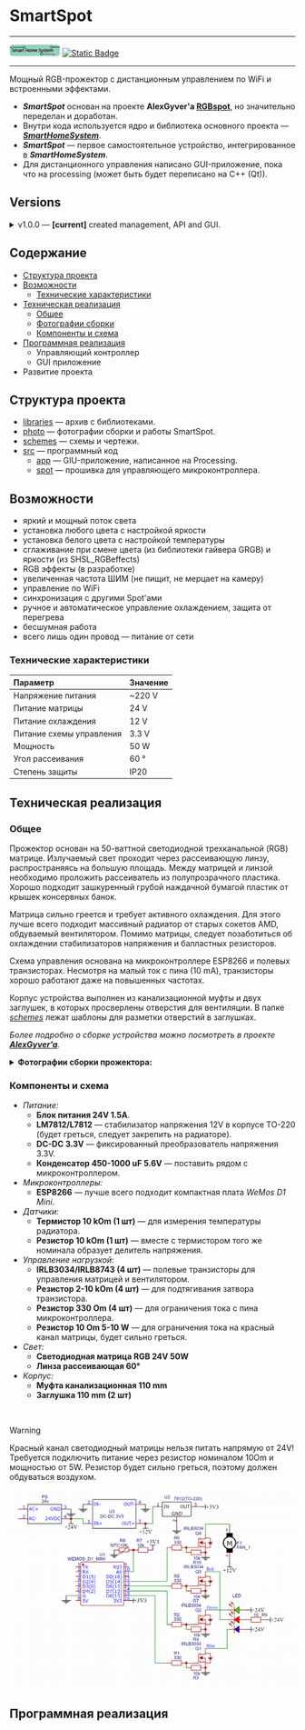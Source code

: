 # SmartSpot

---

[<img src="./photo/SHSinc_alt.svg" height="20"/>](https://github.com/MrRyabena/SmartHomeSystem)
[![Static Badge](https://img.shields.io/badge/Telegram-dev%20blog-blue)](https://t.me/SmartHomeSysrem)

---

Мощный RGB-прожектор с дистанционным управлением по WiFi и встроенными эффектами.</br>

- **_SmartSpot_** основан на проекте **AlexGyver'a [RGBspot](https://alexgyver.ru/rgbspot/)**, но значительно переделан и доработан.</br>
- Внутри кода используется ядро и библиотека основного проекта — **_[SmartHomeSystem](https://github.com/MrRyabena/SmartHomeSystem/tree/v1.2.0)_**.</br>
- **_SmartSpot_** — первое самостоятельное устройство, интегрированное в **_SmartHomeSystem_**.
- Для дистанционного управления написано GUI-приложение, пока что на processing (может быть будет переписано на C++ (Qt)).

<a id="versions"></a>

## Versions

<details><summary>v1.0.0 — <b>[current]</b> created management, API and GUI.</summary>

</details>

## Содержание

- [Структура проекта](#structure)
- [Возможности](#features)
  - [Технические характеристики](#technical_specifications)
- [Техническая реализация](#technical_implementation)
  - [Общее](#common)
  - [Фотографии сборки](#photo)
  - [Компоненты и схема](#scheme)
- [Программная реализация](#software_implementation)
  - Управляющий контроллер
  - GUI приложение
- Развитие проекта

<a id="structure"></a>

## Структура проекта

- [libraries](./libraries/) — архив с библиотеками.
- [photo](./photo/) — фотографии сборки и работы SmartSpot.
- [schemes](./schemes/) — схемы и чертежи.
- [src](./src/) — программный код
  - [app](./src/app/) — GIU-приложение, написанное на Processing.
  - [spot](./src/spot/) — прошивка для управляющего микроконтроллера.

<a id="features"></a>

## Возможности

- яркий и мощный поток света
- установка любого цвета с настройкой яркости
- установка белого цвета с настройкой температуры
- сглаживание при смене цвета (из библиотеки гайвера GRGB) и яркости (из SHSL_RGBeffects)
- RGB эффекты (в разработке)
- увеличенная частота ШИМ (не пищит, не мерцает на камеру)
- управление по WiFi
- синхронизация с другими Spot'ами
- ручное и автоматическое управление охлаждением, защита от перегрева
- бесшумная работа
- всего лишь один провод — питание от сети

<a id="technical_specifications"></a>

### Технические характеристики

|Параметр|Значение|
|:--|:--|
|Напряжение питания      |~220 V |
|Питание матрицы         |24 V  |
|Питание охлаждения      |12 V  |
|Питание схемы управления|3.3 V |
|Мощность                |50 W  |
|Угол рассеивания        |60 °  |
|Степень защиты          |IP20  |

<a id="technical_implementation"></a>

## Техническая реализация

<a id="common"></a>

### Общее

Прожектор основан на 50-ваттной светодиодной трехканальной (RGB) матрице. Излучаемый свет проходит через рассеивающую линзу, распространяясь на большую площадь. Между матрицей и линзой необходимо проложить рассеиватель из полупрозрачного пластика. Хорошо подходит зашкуренный грубой наждачной бумагой пластик от крышек консервных банок.</br>

Матрица сильно греется и требует активного охлаждения. Для этого лучше всего подходит массивный радиатор от старых сокетов AMD, обдуваемый вентилятором. Помимо матрицы, следует позаботиться об охлаждении стабилизаторов напряжения и балластных резисторов.</br>

Схема управления основана на микроконтроллере ESP8266 и полевых транзисторах. Несмотря на малый ток с пина (10 mA), транзисторы хорошо работают даже на повышенных частотах.</br>

Корпус устройства выполнен из канализационной муфты и двух заглушек, в которых просверлены отверстия для вентиляции. В папке _[schemes](./schemes/)_ лежат шаблоны для разметки отверстий в заглушках.</br>

_Более подробно о сборке устройства можно посмотреть в проекте **[AlexGyver'a](https://alexgyver.ru/rgbspot/)**._</br>

<a id="photo"></a>

<details><summary><b>Фотографии сборки прожектора:</b></summary>

<p float="left">

<img src="./photo/DSC_2777L.jpg" width="33%" />
<img src="./photo/DSC_2797L.jpg" width="33%" />
<img src="./photo/DSC_2787L.jpg" width="33%" />
<img src="./photo/DSC_2790L.jpg" width="33%" />
<img src="./photo/DSC_2803L.jpg" width="33%" />
<img src="./photo/DSC_2805L.jpg" width="33%" />
<img src="./photo/DSC_2812L.jpg" width="33%" />
<img src="./photo/DSC_2814L.jpg" width="33%" />
<img src="./photo/DSC_2815L.jpg" width="33%" />
<img src="./photo/DSC_2818L.jpg" width="33%" />
<img src="./photo/DSC_2820L.jpg" width="33%" />
<img src="./photo/DSC_2830L.jpg" width="33%" />

</p>
</details>

<a id="scheme"></a>

### Компоненты и схема

- _Питание:_
  - **Блок питания 24V 1.5A**.
  - **LM7812/L7812** — стабилизатор напряжения 12V в корпусе TO-220 (будет греться, следует закрепить на радиаторе).
  - **DC-DC 3.3V** — фиксированный преобразователь напряжения 3.3V.
  - **Конденсатор 450-1000 uF 5.6V** — поставить рядом с микроконтроллером.
- _Микроконтроллеры:_
  - **ESP8266** — лучше всего подходит компактная плата _WeMos D1 Mini_.
- _Датчики:_
  - **Термистор 10 kOm (1 шт)** — для измерения температуры радиатора.
  - **Резистор 10 kOm (1 шт)** — вместе с термистором того же номинала образует делитель напряжения.
- _Управление нагрузкой:_
  - **IRLB3034/IRLB8743 (4 шт)** — полевые транзисторы для управления матрицей и вентилятором.
  - **Резистор 2-10 kOm (4 шт)** — для подтягивания затвора транзистора.
  - **Резистор 330 Om (4 шт)** — для ограничения тока с пина микроконтроллера.
  - **Резистор 10 Om 5-10 W** — для ограничения тока на красный канал матрицы, будет сильно греться.
- _Свет:_
  - **Светодиодная матрица RGB 24V 50W**
  - **Линза рассеивающая 60°**
- _Корпус:_
  - **Муфта канализационная 110 mm**
  - **Заглушка 110 mm (2 шт)**
</br>

> [!Warning]
> Красный канал светодиодный матрицы нельзя питать напрямую от 24V!
> Требуется подключить питание через резистор номиналом 10Om и мощностью от 5W. Резистор будет сильно греться, поэтому должен обдуваться воздухом.

![scheme](./schemes/scheme_SmartSpot.png)

<a id="software_implementation"></a>

## Программная реализация

